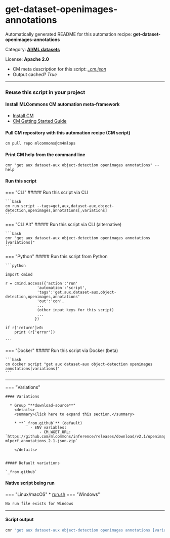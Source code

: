 # get-dataset-openimages-annotations
Automatically generated README for this automation recipe: **get-dataset-openimages-annotations**

Category: **[AI/ML datasets](..)**

License: **Apache 2.0**


* CM meta description for this script: *[_cm.json](https://github.com/mlcommons/cm4mlops/tree/main/script/get-dataset-openimages-annotations/_cm.json)*
* Output cached? *True*

---
### Reuse this script in your project

#### Install MLCommons CM automation meta-framework

* [Install CM](https://docs.mlcommons.org/ck/install)
* [CM Getting Started Guide](https://docs.mlcommons.org/ck/getting-started/)

#### Pull CM repository with this automation recipe (CM script)

```cm pull repo mlcommons@cm4mlops```

#### Print CM help from the command line

````cmr "get aux dataset-aux object-detection openimages annotations" --help````

#### Run this script

=== "CLI"
    ##### Run this script via CLI

    ```bash
    cm run script --tags=get,aux,dataset-aux,object-detection,openimages,annotations[,variations] 
    ```
=== "CLI Alt"
    ##### Run this script via CLI (alternative)


    ```bash
    cmr "get aux dataset-aux object-detection openimages annotations [variations]" 
    ```

=== "Python"
    ##### Run this script from Python


    ```python

    import cmind

    r = cmind.access({'action':'run'
                  'automation':'script',
                  'tags':'get,aux,dataset-aux,object-detection,openimages,annotations'
                  'out':'con',
                  ...
                  (other input keys for this script)
                  ...
                 })

    if r['return']>0:
        print (r['error'])

    ```


=== "Docker"
    ##### Run this script via Docker (beta)

    ```bash
    cm docker script "get aux dataset-aux object-detection openimages annotations[variations]" 
    ```
___

=== "Variations"


    #### Variations

      * Group "**download-source**"
        <details>
        <summary>Click here to expand this section.</summary>

        * **`_from.github`** (default)
               - ENV variables:
                   - CM_WGET_URL: `https://github.com/mlcommons/inference/releases/download/v2.1/openimages-mlperf_annotations_2.1.json.zip`

        </details>


    ##### Default variations

    `_from.github`

#### Native script being run
=== "Linux/macOS"
     * [run.sh](https://github.com/mlcommons/cm4mlops/tree/main/script/get-dataset-openimages-annotations/run.sh)
=== "Windows"

    No run file exists for Windows
___
#### Script output
```bash
cmr "get aux dataset-aux object-detection openimages annotations [variations]"  -j
```
